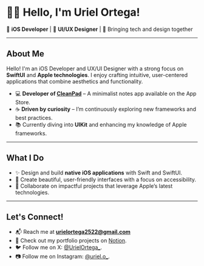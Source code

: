 # 👋🏼 Hello, I'm Uriel Ortega!  

🍎 **iOS Developer** | 🎨 **UI/UX Designer** | 🚀 Bringing tech and design together  

---

## About Me  
Hello! I'm an iOS Developer and UX/UI Designer with a strong focus on **SwiftUI** and **Apple technologies**. I enjoy crafting intuitive, user-centered applications that combine aesthetics and functionality.

- 💻 **Developer of [CleanPad](https://apps.apple.com/app/id6474883775)** – A minimalist notes app available on the App Store.  
- ☕ **Driven by curiosity** – I’m continuously exploring new frameworks and best practices.  
- 📚 Currently diving into **UIKit** and enhancing my knowledge of Apple frameworks.  

---

## What I Do  
- ✨ Design and build **native iOS applications** with Swift and SwiftUI.  
- 🎨 Create beautiful, user-friendly interfaces with a focus on accessibility.  
- 🤝 Collaborate on impactful projects that leverage Apple’s latest technologies.  

---

## Let's Connect!  
- 📬 Reach me at **urielortega2522@gmail.com**  
- 🌟 Check out my portfolio projects on [Notion](https://urielortega.notion.site/Uriel-Ortega-d0b84386a8b14a7ea95c696351ccb818?pvs=4).  
- 🐦 Follow me on X: [@UrielOrtega_](https://x.com/UrielOrtega_).
- 📷 Follow me on Instagram: [@uriel.o_](https://www.instagram.com/uriel.o_/).
